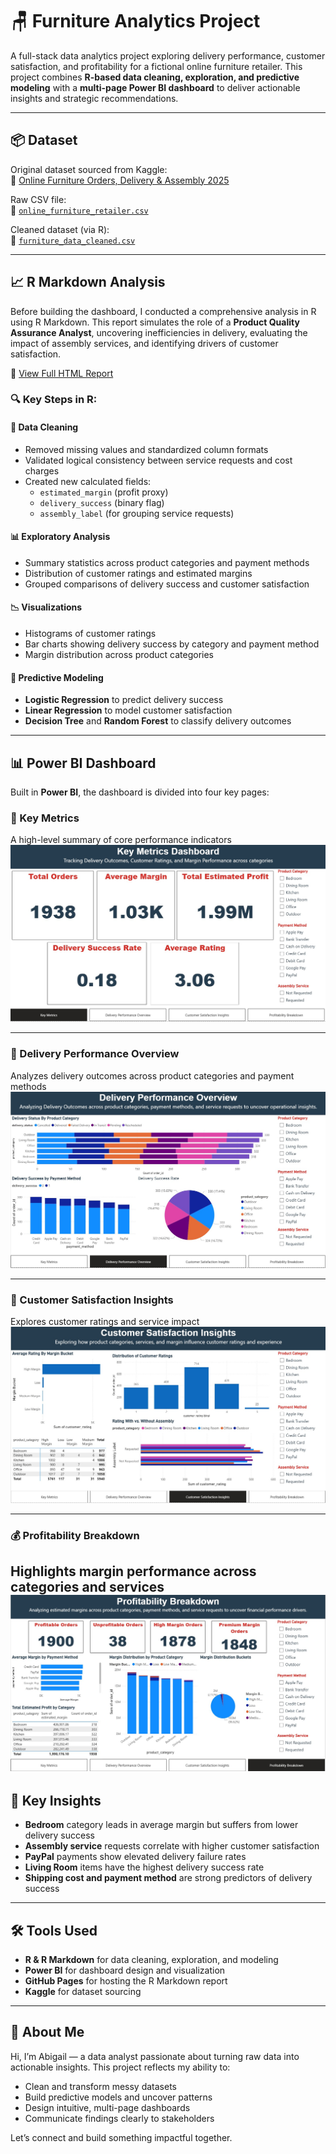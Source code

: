 # 🪑 Furniture Analytics Project

A full-stack data analytics project exploring delivery performance, customer satisfaction, and profitability for a fictional online furniture retailer. This project combines **R-based data cleaning, exploration, and predictive modeling** with a **multi-page Power BI dashboard** to deliver actionable insights and strategic recommendations.

---

## 📦 Dataset

Original dataset sourced from Kaggle:  
🔗 [Online Furniture Orders, Delivery & Assembly 2025](https://www.kaggle.com/datasets/pratyushpuri/online-furniture-orders-delivery-and-assembly-2025)

Raw CSV file:  
📄 [`online_furniture_retailer.csv`](https://github.com/abigailcabadin/furniture-analytics-project/blob/main/online_furniture_retailer.csv)

Cleaned dataset (via R):  
🧼 [`furniture_data_cleaned.csv`](https://github.com/abigailcabadin/furniture-analytics-project/blob/main/furniture_data_cleaned.csv)

---

## 📈 R Markdown Analysis

Before building the dashboard, I conducted a comprehensive analysis in R using R Markdown. This report simulates the role of a **Product Quality Assurance Analyst**, uncovering inefficiencies in delivery, evaluating the impact of assembly services, and identifying drivers of customer satisfaction.

🔗 [View Full HTML Report](https://abigailcabadin.github.io/furniture-analysis-report/)

### 🔍 Key Steps in R:

#### 🧼 Data Cleaning
- Removed missing values and standardized column formats
- Validated logical consistency between service requests and cost charges
- Created new calculated fields:
  - `estimated_margin` (profit proxy)
  - `delivery_success` (binary flag)
  - `assembly_label` (for grouping service requests)

#### 📊 Exploratory Analysis
- Summary statistics across product categories and payment methods
- Distribution of customer ratings and estimated margins
- Grouped comparisons of delivery success and customer satisfaction

#### 📉 Visualizations
- Histograms of customer ratings
- Bar charts showing delivery success by category and payment method
- Margin distribution across product categories

#### 🔮 Predictive Modeling
- **Logistic Regression** to predict delivery success
- **Linear Regression** to model customer satisfaction
- **Decision Tree** and **Random Forest** to classify delivery outcomes

---

## 📊 Power BI Dashboard

Built in **Power BI**, the dashboard is divided into four key pages:

### 🔑 Key Metrics  
A high-level summary of core performance indicators  
![Key Metrics](https://raw.githubusercontent.com/abigailcabadin/furniture-analytics-project/main/Key%20Metrics.jpg)

---

### 🚚 Delivery Performance Overview  
Analyzes delivery outcomes across product categories and payment methods  
![Delivery Performance](https://raw.githubusercontent.com/abigailcabadin/furniture-analytics-project/main/Delivery%20Performance.jpg)

---

### 🌟 Customer Satisfaction Insights  
Explores customer ratings and service impact  
![Customer Satisfaction](https://raw.githubusercontent.com/abigailcabadin/furniture-analytics-project/main/Customer%20Satisfaction%20Insights.jpg)

---

### 💰 Profitability Breakdown  
Highlights margin performance across categories and services  
![Profitability Breakdown](https://raw.githubusercontent.com/abigailcabadin/furniture-analytics-project/main/Profitability%20Breakdown.jpg)
---

## 🎯 Key Insights

- **Bedroom** category leads in average margin but suffers from lower delivery success  
- **Assembly service** requests correlate with higher customer satisfaction  
- **PayPal** payments show elevated delivery failure rates  
- **Living Room** items have the highest delivery success rate  
- **Shipping cost and payment method** are strong predictors of delivery success

---

## 🛠️ Tools Used

- **R & R Markdown** for data cleaning, exploration, and modeling  
- **Power BI** for dashboard design and visualization  
- **GitHub Pages** for hosting the R Markdown report  
- **Kaggle** for dataset sourcing

---

## 💼 About Me

Hi, I’m Abigail — a data analyst passionate about turning raw data into actionable insights. This project reflects my ability to:
- Clean and transform messy datasets  
- Build predictive models and uncover patterns  
- Design intuitive, multi-page dashboards  
- Communicate findings clearly to stakeholders

Let’s connect and build something impactful together.
